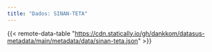 ```yaml
---
title: "Dados: SINAN-TETA"
---
```


{{< remote-data-table "https://cdn.statically.io/gh/dankkom/datasus-metadata/main/metadata/data/sinan-teta.json" >}}
